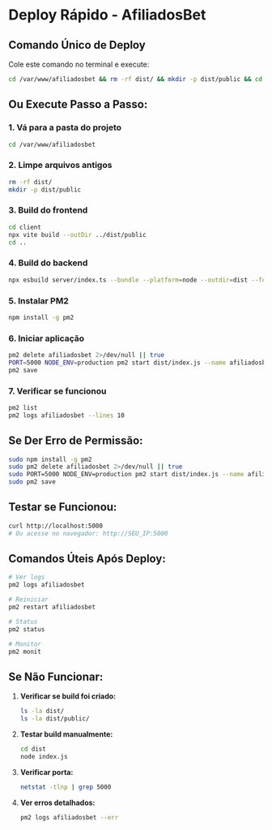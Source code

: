 # Deploy Rápido - AfiliadosBet

## Comando Único de Deploy

Cole este comando no terminal e execute:

```bash
cd /var/www/afiliadosbet && rm -rf dist/ && mkdir -p dist/public && cd client && npx vite build --outDir ../dist/public && cd .. && npx esbuild server/index.ts --bundle --platform=node --outdir=dist --format=esm && npm install -g pm2 && pm2 delete afiliadosbet 2>/dev/null || true && PORT=5000 NODE_ENV=production pm2 start dist/index.js --name afiliadosbet && pm2 save && echo "✅ Deploy concluído! Acesse: http://$(hostname -I | awk '{print $1}'):5000"
```

## Ou Execute Passo a Passo:

### 1. Vá para a pasta do projeto
```bash
cd /var/www/afiliadosbet
```

### 2. Limpe arquivos antigos
```bash
rm -rf dist/
mkdir -p dist/public
```

### 3. Build do frontend
```bash
cd client
npx vite build --outDir ../dist/public
cd ..
```

### 4. Build do backend
```bash
npx esbuild server/index.ts --bundle --platform=node --outdir=dist --format=esm
```

### 5. Instalar PM2
```bash
npm install -g pm2
```

### 6. Iniciar aplicação
```bash
pm2 delete afiliadosbet 2>/dev/null || true
PORT=5000 NODE_ENV=production pm2 start dist/index.js --name afiliadosbet
pm2 save
```

### 7. Verificar se funcionou
```bash
pm2 list
pm2 logs afiliadosbet --lines 10
```

## Se Der Erro de Permissão:

```bash
sudo npm install -g pm2
sudo pm2 delete afiliadosbet 2>/dev/null || true
sudo PORT=5000 NODE_ENV=production pm2 start dist/index.js --name afiliadosbet
sudo pm2 save
```

## Testar se Funcionou:

```bash
curl http://localhost:5000
# Ou acesse no navegador: http://SEU_IP:5000
```

## Comandos Úteis Após Deploy:

```bash
# Ver logs
pm2 logs afiliadosbet

# Reiniciar
pm2 restart afiliadosbet

# Status
pm2 status

# Monitor
pm2 monit
```

## Se Não Funcionar:

1. **Verificar se build foi criado:**
   ```bash
   ls -la dist/
   ls -la dist/public/
   ```

2. **Testar build manualmente:**
   ```bash
   cd dist
   node index.js
   ```

3. **Verificar porta:**
   ```bash
   netstat -tlnp | grep 5000
   ```

4. **Ver erros detalhados:**
   ```bash
   pm2 logs afiliadosbet --err
   ```